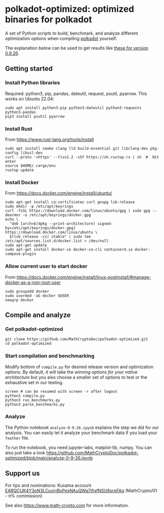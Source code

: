 # polkadot-optimized: optimized binaries for polkadot
A set of Python scripts to build, benchmark, and analyze different optimization options when compiling [polkadot](https://github.com/paritytech/polkadot) yourself.

The explanation below can be used to get results like [these for version 0.9.26](https://www.math-crypto.com/optimized/analysis-0-9-26/).

## Getting started

### Install Python libraries
Required: python3, pip, pandas, dateutil, request, psutil, pyarrow. This works on Ubuntu 22.04:
```
sudo apt install python3-pip python3-dateutil python3-requests python3-pandas
pip3 install psutil pyarrow
```

### Install Rust
From https://www.rust-lang.org/tools/install
```
sudo apt install cmake clang lld build-essential git libclang-dev pkg-config libssl-dev 
curl --proto '=https' --tlsv1.2 -sSf https://sh.rustup.rs | sh  #  Hit enter
source $HOME/.cargo/env
rustup update
```

### Install Docker 
From https://docs.docker.com/engine/install/ubuntu/
```
sudo apt-get install ca-certificates curl gnupg lsb-release
sudo mkdir -p /etc/apt/keyrings
curl -fsSL https://download.docker.com/linux/ubuntu/gpg | sudo gpg --dearmor -o /etc/apt/keyrings/docker.gpg
echo \
  "deb [arch=$(dpkg --print-architecture) signed-by=/etc/apt/keyrings/docker.gpg] https://download.docker.com/linux/ubuntu \
  $(lsb_release -cs) stable" | sudo tee /etc/apt/sources.list.d/docker.list > /dev/null
sudo apt-get update
sudo apt-get install docker-ce docker-ce-cli containerd.io docker-compose-plugin
```

### Allow current user to start docker 
From https://docs.docker.com/engine/install/linux-postinstall/#manage-docker-as-a-non-root-user
```
sudo groupadd docker
sudo usermod -aG docker $USER
newgrp docker 
```

## Compile and analyze

### Get polkadot-optimized
```
git clone https://github.com/MathCryptoDoc/polkadot-optimized.git
cd polkadot-optimized
```

### Start compilation and benchmarking
Modify bottom of ``compile.py`` for desired release version and optimization options. By default, it will take the *winning options for your native architecture* but you also choose a smaller set of options to test or the exhaustive set in our testing.
```
screen # can be resumed with screen -r after logout
python3 compile.py
python3 run_benchmarks.py
python3 parse_benchmarks.py
```

### Analyze
The Python notebook ``analyze-0-9-26.ipynb`` explains the step we did for our analysis. You can easily let it analyze your benchmark data if you load your ``feather`` file.

To run the notebook, you need jupyter-labs, matplot-lib, numpy. You can also just take a look https://github.com/MathCryptoDoc/polkadot-optimized/blob/main/analyze-0-9-26.ipynb





## Support us

For tips and nominations: Kusama account [EARQCUK4Y3oN3LCuyjriBxPesNAuQWa7ifjsfNSU6srpFAq](https://polkachu.com/kusama/validators/EARQCUK4Y3oN3LCuyjriBxPesNAuQWa7ifjsfNSU6srpFAq) (MathCrypto/01 - π% commission)

See also https://www.math-crypto.com for more information.






